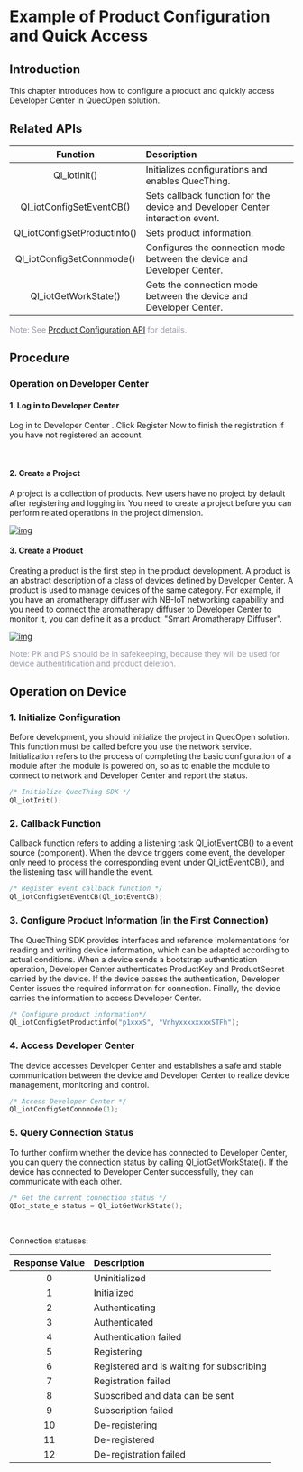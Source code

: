 # Example of Product Configuration and Quick Access


## __Introduction__

This chapter introduces how to configure a product and quickly access Developer Center in QuecOpen solution.

## __Related APIs__

|           Function           | Description                                                  |
| :--------------------------: | :----------------------------------------------------------- |
|         Ql_iotInit()         | Initializes configurations and enables QuecThing.            |
|   Ql_iotConfigSetEventCB()   | Sets callback function for the device and Developer Center interaction event. |
| Ql_iotConfigSetProductinfo() | Sets product information.                                    |
|  Ql_iotConfigSetConnmode()   | Configures the connection mode between the device and Developer Center.   |
|     Ql_iotGetWorkState()     | Gets the connection mode between the device and Developer Center.         |

<font color=#999AAA >Note: See [Product Configuration API](/en/deviceDevelop/nb/QuecOpen/api/nb-quecopen-api-02.md) for details.</font>


## __Procedure__

### **Operation on Developer Center**

#### **1. Log in to Developer Center**

Log in to <a :href="toDevelopCenter(null, 'en')" target="_blank">Developer Center</a> . Click <a :href="toDevelopCenter('registerType', 'en')" target="_blank">Register Now</a> to finish the registration if you have not registered an account.


  
​      


#### **2. Create a Project**

A project is a collection of products. New users have no project by default after registering and logging in. You need to create a project before you can perform related operations in the project dimension.

<a data-fancybox title="img" href="/en/deviceDevelop/nb/QuecOpen/resource/Connect_cloud/Example-01.png">![img](/en/deviceDevelop/nb/QuecOpen/resource/Connect_cloud/Example-01.png)</a>

#### 3. Create a Product

Creating a product is the first step in the product development. A product is an abstract description of a class of devices defined by Developer Center. A product is used to manage devices of the same category. For example, if you have an aromatherapy diffuser with NB-IoT networking capability and you need to connect the aromatherapy diffuser to Developer Center to monitor it, you can define it as a product: "Smart Aromatherapy Diffuser".

<a data-fancybox title="img" href="/en/deviceDevelop/nb/QuecOpen/resource/Connect_cloud/Example-02.png">![img](/en/deviceDevelop/nb/QuecOpen/resource/Connect_cloud/Example-02.png)</a>

<font color=#999AAA >Note: PK and PS should be in safekeeping, because they will be used for device authentification and product deletion.</font>

## __Operation on Device__

### __1. Initialize Configuration__

Before development, you should initialize the project in QuecOpen solution. This function must be called before you use the network service. Initialization refers to the process of completing the basic configuration of a module after the module is powered on, so as to enable the module to connect to network and Developer Center and report the status.

```c
/* Initialize QuecThing SDK */
Ql_iotInit();
```

### __2. Callback Function__

Callback function refers to adding a listening task Ql_iotEventCB() to a event source (component). When the device triggers come event, the developer only need to process the corresponding event under Ql_iotEventCB(), and the listening task will handle the event. 

```c
/* Register event callback function */
Ql_iotConfigSetEventCB(Ql_iotEventCB);
```

### __3. Configure Product Information (in the First Connection)__

The QuecThing SDK provides interfaces and reference implementations for reading and writing device information, which can be adapted according to actual conditions. When a device sends a bootstrap authentication operation, Developer Center authenticates ProductKey and ProductSecret carried by the device. If the device passes the authentication, Developer Center issues the required information for connection. Finally, the device carries the information to access Developer Center.

```c
/* Configure product information*/
Ql_iotConfigSetProductinfo("p1xxxS", "VnhyxxxxxxxxSTFh");
```


### __4. Access Developer Center__

The device accesses Developer Center and establishes a safe and stable communication between the device and Developer Center to realize device management, monitoring and control.

 ```c
/* Access Developer Center */
Ql_iotConfigSetConnmode(1);
 ```

### __5. Query Connection Status__

To further confirm whether the device has connected to Developer Center, you can query the connection status by calling Ql_iotGetWorkState(). If the device has connected to Developer Center successfully, they can communicate with each other.

```c
/* Get the current connection status */
QIot_state_e status = Ql_iotGetWorkState();
```

<br>

Connection statuses:

| Response Value | Description                               |
| :------------: | :---------------------------------------- |
|       0        | Uninitialized                             |
|       1        | Initialized                               |
|       2        | Authenticating                            |
|       3        | Authenticated                             |
|       4        | Authentication failed                     |
|       5        | Registering                               |
|       6        | Registered and is waiting for subscribing |
|       7        | Registration failed                       |
|       8        | Subscribed and data can be sent           |
|       9        | Subscription failed                       |
|       10       | De-registering                            |
|       11       | De-registered                             |
|       12       | De-registration failed                    |


